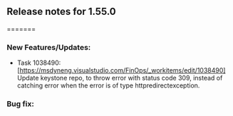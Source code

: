 ## Release notes for 1.55.0
=======

### New Features/Updates:
- Task 1038490: [https://msdyneng.visualstudio.com/FinOps/_workitems/edit/1038490] Update keystone repo, to throw error with status code 309, instead of catching error when the error is of type httpredirectexception.

### Bug fix:
